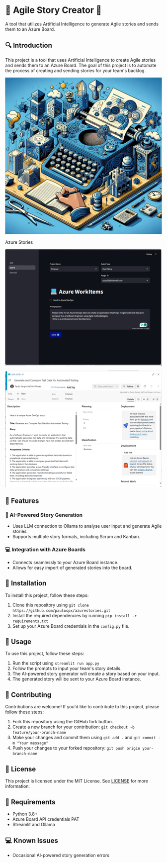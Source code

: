 # 🚀 Agile Story Creator 📝

A tool that utilizes Artificial Intelligence to generate Agile stories and sends them to an Azure Board.

## 🔍 Introduction

This project is a tool that uses Artificial Intelligence to create Agile stories and sends them to an Azure Board. The goal of this project is to automate the process of creating and sending stories for your team's backlog.

![Azure Stories](/images/landing.png)

Azure Stories

![Azure Stories Screenshot 1](/images/azure-stories-1.png)

![Azure Stories at Azure DevOps](/images/azure-stories-2.png)

## 🤔 Features

### 📝 AI-Powered Story Generation

- Uses LLM connection to Ollama to analyse user input and generate Agile stories.
- Supports multiple story formats, including Scrum and Kanban.

### 💻 Integration with Azure Boards

- Connects seamlessly to your Azure Board instance.
- Allows for easy import of generated stories into the board.

## 🚀 Installation

To install this project, follow these steps:

1. Clone this repository using `git clone https://github.com/paulospx/azurestories.git`
2. Install the required dependencies by running `pip install -r requirements.txt`
3. Set up your Azure Board credentials in the `config.py` file.

## 📝 Usage

To use this project, follow these steps:

1. Run the script using `streamlit run app.py`
2. Follow the prompts to input your team's story details.
3. The AI-powered story generator will create a story based on your input.
4. The generated story will be sent to your Azure Board instance.

## 🤝 Contributing

Contributions are welcome! If you'd like to contribute to this project, please follow these steps:

1. Fork this repository using the GitHub fork button.
2. Create a new branch for your contribution: `git checkout -b feature/your-branch-name`
3. Make your changes and commit them using `git add .` and `git commit -m "Your message"`
4. Push your changes to your forked repository: `git push origin your-branch-name`

## 📝 License

This project is licensed under the MIT License. See [LICENSE](http://localhost:8501/LICENSE) for more information.

## 🚀 Requirements

- Python 3.8+
- Azure Board API credentials PAT
- Streamlit and Ollama

## 💻 Known Issues

- Occasional AI-powered story generation errors
